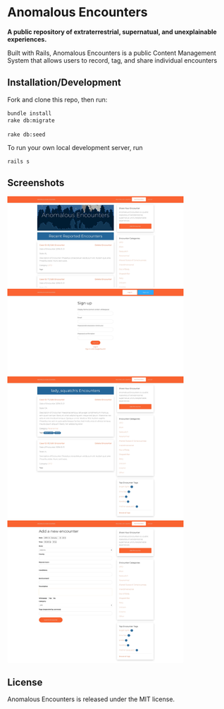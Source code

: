 # Anomalous Encounters

**A public repository of extraterrestrial, supernatual, and unexplainable experiences.**

Built with Rails, Anomalous Encounters is a public Content Management System that allows users to record, tag, and share individual encounters

## Installation/Development
Fork and clone this repo, then run:
```
bundle install
rake db:migrate

rake db:seed
```

To run your own local development server, run

```
rails s
```

## Screenshots
<div style="display: inline-block">
  <img src="app/assets/images/index.jpg" alt="root-path" width="400"/>
</div>
<div style="display: inline-block">
  <img src="app/assets/images/sign-up.jpg" alt="sign-up.html.erb" width="400"/>
</div>
<div style="display: inline-block">
  <img src="app/assets/images/user-index.jpg" alt="user-index.html.erb" width="400"/>
</div>
<div style="display: inline-block">
  <img src="app/assets/images/create.jpg" alt="create.html.erb" width="400"/>
</div>








## License
Anomalous Encounters is released under the MIT license.
